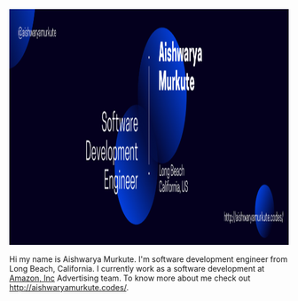
<img src="Blue and White Architect LinkedIn.png" height="425" width="1400">

Hi my name is Aishwarya Murkute. I'm software development engineer from Long Beach, California.
I currently work as a software development at <a href="https://advertising.amazon.com/">Amazon, Inc</a> Advertising team. 
To know more about me check out http://aishwaryamurkute.codes/.
